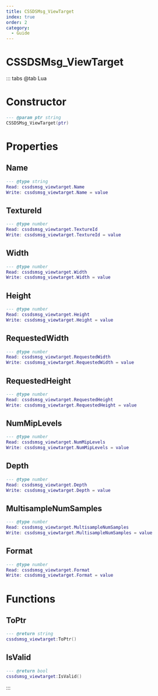 ```yaml
---
title: CSSDSMsg_ViewTarget
index: true
order: 2
category:
  - Guide
---
```


# CSSDSMsg_ViewTarget

::: tabs
@tab Lua
# Constructor
```lua
--- @param ptr string
CSSDSMsg_ViewTarget(ptr)
```
# Properties
## Name 
```lua
--- @type string
Read: cssdsmsg_viewtarget.Name
Write: cssdsmsg_viewtarget.Name = value
```
## TextureId 
```lua
--- @type number
Read: cssdsmsg_viewtarget.TextureId
Write: cssdsmsg_viewtarget.TextureId = value
```
## Width 
```lua
--- @type number
Read: cssdsmsg_viewtarget.Width
Write: cssdsmsg_viewtarget.Width = value
```
## Height 
```lua
--- @type number
Read: cssdsmsg_viewtarget.Height
Write: cssdsmsg_viewtarget.Height = value
```
## RequestedWidth 
```lua
--- @type number
Read: cssdsmsg_viewtarget.RequestedWidth
Write: cssdsmsg_viewtarget.RequestedWidth = value
```
## RequestedHeight 
```lua
--- @type number
Read: cssdsmsg_viewtarget.RequestedHeight
Write: cssdsmsg_viewtarget.RequestedHeight = value
```
## NumMipLevels 
```lua
--- @type number
Read: cssdsmsg_viewtarget.NumMipLevels
Write: cssdsmsg_viewtarget.NumMipLevels = value
```
## Depth 
```lua
--- @type number
Read: cssdsmsg_viewtarget.Depth
Write: cssdsmsg_viewtarget.Depth = value
```
## MultisampleNumSamples 
```lua
--- @type number
Read: cssdsmsg_viewtarget.MultisampleNumSamples
Write: cssdsmsg_viewtarget.MultisampleNumSamples = value
```
## Format 
```lua
--- @type number
Read: cssdsmsg_viewtarget.Format
Write: cssdsmsg_viewtarget.Format = value
```
# Functions
## ToPtr
```lua
--- @return string
cssdsmsg_viewtarget:ToPtr()
```
## IsValid
```lua
--- @return bool
cssdsmsg_viewtarget:IsValid()
```

:::